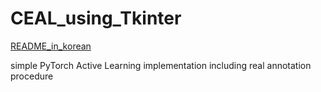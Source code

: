 # CEAL_using_Tkinter

[README_in_korean](./README_kor.md) 

simple PyTorch Active Learning implementation including real annotation procedure